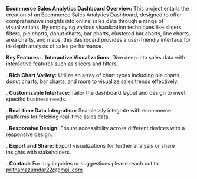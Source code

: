 **Ecommerce Sales Analytics Dashboard Overview:**
This project entails the creation of an Ecommerce Sales Analytics Dashboard, designed to offer comprehensive insights into online sales data through a range of visualizations. 
By employing various visualization techniques like slicers, filters, pie charts, donut charts, bar charts, clustered bar charts, line charts, area charts, and maps, this dashboard provides a user-friendly interface for in-depth analysis of sales
performance.


**Key Features:**
. **Interactive Visualizations:** Dive deep into sales data with interactive features such as slicers and filters.

. **Rich Chart Variety:** Utilize an array of chart types including pie charts, donut charts, bar charts, and more to visualize sales trends effectively.

. **Customizable Interface:** Tailor the dashboard layout and design to meet specific business needs.

. **Real-time Data Integration:** Seamlessly integrate with ecommerce platforms for fetching real-time sales data.

. **Responsive Design:** Ensure accessibility across different devices with a responsive design.

. **Export and Share:** Export visualizations for further analysis or share insights with stakeholders.

. **Contact:** For any inquiries or suggestions please reach out to prithamazumdar22@gmail.com
